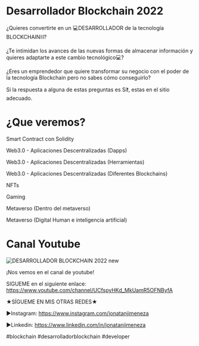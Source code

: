 # Desarrollador Blockchain 2022

¿Quieres convertirte en un 💻DESARROLLADOR de la tecnología BLOCKCHAIN⛓?

¿Te intimidan los avances de las nuevas formas de almacenar información y quieres adaptarte a este cambio tecnológico💻?

¿Eres un emprendedor que quiere transformar su negocio con el poder de la tecnología Blockchain pero no sabes cómo conseguirlo?

Si la respuesta a alguna de estas preguntas es Sí❗, estas en el sitio adecuado.

# ¿Que veremos?

Smart Contract con Solidity

Web3.0 - Aplicaciones Descentralizadas (Dapps)

Web3.0 - Aplicaciones Descentralizadas (Herramientas)

Web3.0 - Aplicaciones Descentralizadas (Diferentes Blockchains)

NFTs

Gaming

Metaverso (Dentro del metaverso)

Metaverso (Digital Human e inteligencia artificial)

# Canal Youtube

![DESARROLLADOR BLOCKCHAIN 2022 new](https://user-images.githubusercontent.com/101588200/159530145-5e2b262d-26d5-4e3d-ba20-5b4f5e4a2a36.jpg)

¡Nos vemos en el canal de youtube!

SIGUEME en el siguiente enlace: https://www.youtube.com/channel/UCfspyHKd_MkUamR5OFNByfA


★SÍGUEME EN MIS OTRAS REDES★ 

►Instagram: https://www.instagram.com/jonatanjimeneza

►Linkedin: https://www.linkedin.com/in/jonatanjimeneza

 #blockchain #desarrolladorblockchain #developer
